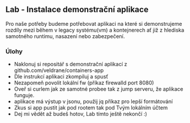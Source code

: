 ## Lab - Instalace demonstrační aplikace

Pro naše potřeby budeme potřebovat aplikaci na které si demonstrujeme rozdíly mezi během v legacy systému(vm) a kontejnerech
ať již z hlediska samotného runtimu, nasazení nebo zabezpečení.

### Úlohy


- Naklonuj si repositář s demonstrační aplikací z github.com/veldrane/containers-app
- Dle instrukcí aplikaci zkompiluj a spusť
- Nezapomeň povolit lokální fw (příkaz firewalld port 8080)
- Oveř si curlem jak ze samotné probee tak z jump serveru, že aplikace funguje.
- aplikace má výstup v jsonu, použij jq příkaz pro lepší formátování
- Zkus si app pustit jak pod rootem tak pod Tvým lokálním účtem
- Dej mi vědět až budeš hotov, Lab tímto ještě nekončí :)


